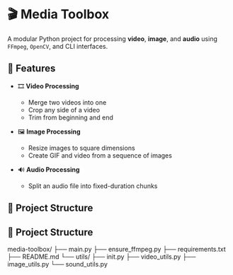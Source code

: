 # 🎬 Media Toolbox

A modular Python project for processing **video**, **image**, and **audio** using `FFmpeg`, `OpenCV`, and CLI interfaces.

## 🚀 Features

- 🎞️ **Video Processing**
  - Merge two videos into one
  - Crop any side of a video
  - Trim from beginning and end

- 🖼️ **Image Processing**
  - Resize images to square dimensions
  - Create GIF and video from a sequence of images

- 🔊 **Audio Processing**
  - Split an audio file into fixed-duration chunks

## 📁 Project Structure

## 📁 Project Structure

media-toolbox/
├── main.py
├── ensure_ffmpeg.py
├── requirements.txt
├── README.md
└── utils/
├── init.py
├── video_utils.py
├── image_utils.py
└── sound_utils.py
